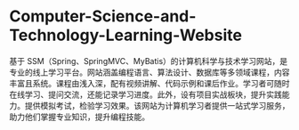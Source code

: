 # Computer-Science-and-Technology-Learning-Website
基于 SSM（Spring、SpringMVC、MyBatis）的计算机科学与技术学习网站，是专业的线上学习平台。网站涵盖编程语言、算法设计、数据库等多领域课程，内容丰富且系统。课程由浅入深，配有视频讲解、代码示例和课后作业。学习者可随时在线学习、提问交流，还能记录学习进度。此外，设有项目实战板块，提升实践能力。提供模拟考试，检验学习效果。该网站为计算机学习者提供一站式学习服务，助力他们掌握专业知识，提升编程技能。 
